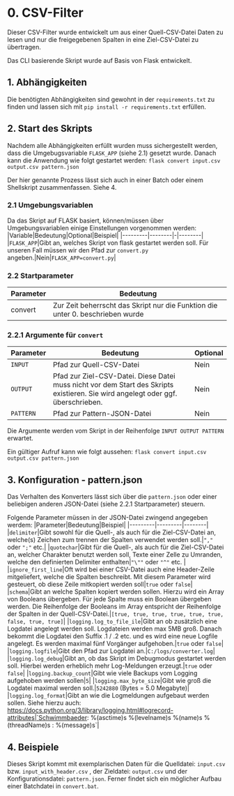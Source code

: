 # 0. CSV-Filter
Dieser CSV-Filter wurde entwickelt um aus einer Quell-CSV-Datei Daten zu lesen und nur die freigegebenen Spalten in eine Ziel-CSV-Datei zu übertragen.

Das CLI basierende Skript wurde auf Basis von Flask entwickelt.

## 1. Abhängigkeiten
Die benötigten Abhängigkeiten sind gewohnt in der `requirements.txt` zu finden und lassen sich mit `pip install -r requirements.txt` erfüllen.

## 2. Start des Skripts
Nachdem alle Abhängigkeiten erfüllt wurden muss sichergestellt werden, dass die Umgebugsvariable `FLASK_APP` (siehe 2.1) gesetzt wurde. Danach kann die Anwendung wie folgt gestartet werden: `flask convert input.csv output.csv pattern.json`

Der hier genannte Prozess lässt sich auch in einer Batch oder einem Shellskript zusammenfassen. Siehe 4.

### 2.1 Umgebungsvariablen
Da das Skript auf FLASK basiert, können/müssen über Umgebungsvariablen einige Einstellungen vorgenommen werden:
|Variable|Bedeutung|Optional|Beispiel|
|---------|--------|-|--------|
|`FLASK_APP`|Gibt an, welches Skript von flask gestartet werden soll. Für unseren Fall müssen wir den Pfad zur `convert.py` angeben.|Nein|`FLASK_APP=convert.py`|

### 2.2 Startparameter
|Parameter|Bedeutung|
|---------|---------|
|convert  | Zur Zeit beherrscht das Skript nur die Funktion die unter 0. beschrieben wurde|

### 2.2.1 Argumente für `convert` 
|Parameter|Bedeutung|Optional|
|---------|---------|--------|
|`INPUT`|Pfad zur Quell-CSV-Datei|Nein|
|`OUTPUT`|Pfad zur Ziel-CSV-Datei. Diese Datei muss nicht vor dem Start des Skripts existieren. Sie wird angelegt oder ggf. überschrieben.|Nein|
|`PATTERN`|Pfad zur Pattern-JSON-Datei|Nein|

Die Argumente werden vom Skript in der Reihenfolge `INPUT OUTPUT PATTERN` erwartet.
 
Ein gültiger Aufruf kann wie folgt aussehen: `flask convert input.csv output.csv pattern.json`




## 3. Konfiguration - pattern.json
Das Verhalten des Konverters lässt sich über die `pattern.json` oder einer beliebigen anderen JSON-Datei (siehe 2.2.1 Startparameter) steuern.

Folgende Parameter müssen in der JSON-Datei zwingend angegeben werdem:
|Parameter|Bedeutung|Beispiel|
|---------|---------|--------|
|`delimiter`|Gibt sowohl für die Quell-, als auch für die Ziel-CSV-Datei an, welche(s) Zeichen zum trennen der Spalten verwendet werden soll.|`","` oder `";"` etc.|
|`quotechar`|Gibt für die Quell-, als auch für die Ziel-CSV-Datei an, welcher Charakter benutzt werden soll, Texte einer Zelle zu Umranden, welche den definierten Delimiter enthalten|`"\""` oder `"^"` etc. |
|`ignore_first_line`|Oft wird bei einer CSV-Datei auch eine Header-Zeile mitgeliefert, welche die Spalten beschreibt. Mit diesem Parameter wird gesteuert, ob diese Zeile mitkopiert werden soll|`true` oder `false`|
|`schema`|Gibt an welche Spalten kopiert werden sollen. Hierzu wird ein Array von Booleans übergeben. Für jede Spalte muss ein Boolean übergeben werden. Die Reihenfolge der Booleans im Array entspricht der Reihenfolge der Spalten in der Quell-CSV-Datei.|`[true, true, true, true, true, true, false, true, true]`|
|`logging.log_to_file_ile`|Gibt an ob zusätzlich eine Logdatei angelegt werden soll. Logdateien werden max 5MB groß. Danach bekommt die Logdatei den Suffix .1 / .2 etc. und es wird eine neue Logfile angelegt. Es werden maximal fünf Vorgänger aufgehoben.|`true` oder `false`|
|`logging.logfile`|Gibt den Pfad zur Logdatei an.|`C:/logs/converter.log`|
|`logging.log_debug`|Gibt an, ob das Skript im Debugmodus gestartet werden soll. Hierbei werden erheblich mehr Log-Meldungen erzeugt.|`true` oder `false`|
|`logging.backup_count`|Gibt wie viele Backups vom Logging aufgehoben werden sollen|`5`|
|`logging.max_byte_size`|Gibt wie groß die Logdatei maximal werden soll.|`5242880` (Bytes = 5.0 Megabyte)|
|`logging.log_format`|Gibt an wie die Logmeldungen aufgebaut werden sollen. Siehe hierzu auch: https://docs.python.org/3/library/logging.html#logrecord-attributes|`Schwimmbaeder: %(asctime)s %(levelname)s %(name)s %(threadName)s : %(message)s`|

## 4. Beispiele
Dieses Skript kommt mit exemplarischen Daten für die Quelldatei: `input.csv` bzw. `input_with_header.csv` , der Zieldatei: `output.csv` und der Konfigurationsdatei: `pattern.json`. Ferner findet sich ein möglicher Aufbau einer Batchdatei in `convert.bat`.
